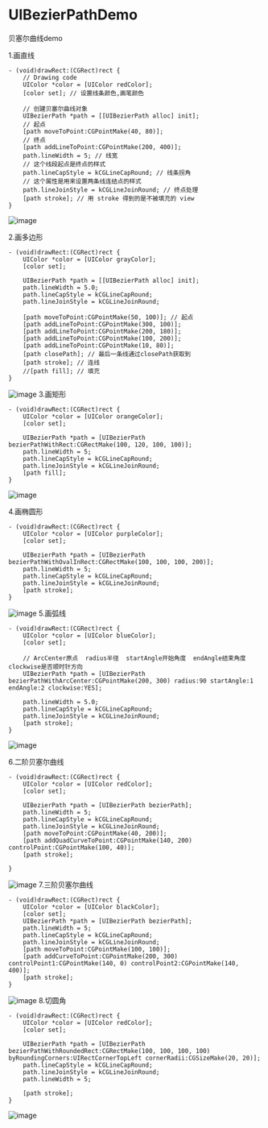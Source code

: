 # UIBezierPathDemo
贝塞尔曲线demo

1.画直线
```
- (void)drawRect:(CGRect)rect {
    // Drawing code
    UIColor *color = [UIColor redColor];
    [color set]; // 设置线条颜色,画笔颜色
    
    // 创建贝塞尔曲线对象
    UIBezierPath *path = [[UIBezierPath alloc] init];
    // 起点
    [path moveToPoint:CGPointMake(40, 80)];
    // 终点
    [path addLineToPoint:CGPointMake(200, 400)];
    path.lineWidth = 5; // 线宽
    // 这个线段起点是终点的样式
    path.lineCapStyle = kCGLineCapRound; // 线条拐角
    // 这个属性是用来设置两条线连结点的样式
    path.lineJoinStyle = kCGLineJoinRound; // 终点处理
    [path stroke]; // 用 stroke 得到的是不被填充的 view
}
```
![image](https://github.com/Meson0407/Image/blob/master/projectImages/WX20190918-102939%402x.png)

2.画多边形
```
- (void)drawRect:(CGRect)rect {
    UIColor *color = [UIColor grayColor];
    [color set];
    
    UIBezierPath *path = [[UIBezierPath alloc] init];
    path.lineWidth = 5.0;
    path.lineCapStyle = kCGLineCapRound;
    path.lineJoinStyle = kCGLineJoinRound;
    
    [path moveToPoint:CGPointMake(50, 100)]; // 起点
    [path addLineToPoint:CGPointMake(300, 100)];
    [path addLineToPoint:CGPointMake(200, 180)];
    [path addLineToPoint:CGPointMake(100, 200)];
    [path addLineToPoint:CGPointMake(10, 80)];
    [path closePath]; // 最后一条线通过closePath获取到
    [path stroke]; // 连线
    //[path fill]; // 填充
}
```
![image](https://github.com/Meson0407/Image/blob/master/projectImages/WX20190918-102954%402x.png)
3.画矩形
```
- (void)drawRect:(CGRect)rect {
    UIColor *color = [UIColor orangeColor];
    [color set];
    
    UIBezierPath *path = [UIBezierPath bezierPathWithRect:CGRectMake(100, 120, 100, 100)];
    path.lineWidth = 5;
    path.lineCapStyle = kCGLineCapRound;
    path.lineJoinStyle = kCGLineJoinRound;
    [path fill];
}
```
![image](https://github.com/Meson0407/Image/blob/master/projectImages/WX20190918-103007%402x.png)

4.画椭圆形
```
- (void)drawRect:(CGRect)rect {
    UIColor *color = [UIColor purpleColor];
    [color set];
    
    UIBezierPath *path = [UIBezierPath bezierPathWithOvalInRect:CGRectMake(100, 100, 100, 200)];
    path.lineWidth = 5;
    path.lineCapStyle = kCGLineCapRound;
    path.lineJoinStyle = kCGLineJoinRound;
    [path stroke];
}

```
![image](https://github.com/Meson0407/Image/blob/master/projectImages/WX20190918-103007%402x.png)
5.画弧线
```
- (void)drawRect:(CGRect)rect {
    UIColor *color = [UIColor blueColor];
    [color set];
    
    // ArcCenter原点  radius半径  startAngle开始角度  endAngle结束角度  clockwise是否顺时针方向
    UIBezierPath *path = [UIBezierPath bezierPathWithArcCenter:CGPointMake(200, 300) radius:90 startAngle:1 endAngle:2 clockwise:YES];
    
    path.lineWidth = 5.0;
    path.lineCapStyle = kCGLineCapRound;
    path.lineJoinStyle = kCGLineJoinRound;
    [path stroke];
}
```
![image](https://github.com/Meson0407/Image/blob/master/projectImages/WX20190918-103021%402x.png)

6.二阶贝塞尔曲线
```
- (void)drawRect:(CGRect)rect {
    UIColor *color = [UIColor redColor];
    [color set];
    
    UIBezierPath *path = [UIBezierPath bezierPath];
    path.lineWidth = 5;
    path.lineCapStyle = kCGLineCapRound;
    path.lineJoinStyle = kCGLineJoinRound;
    [path moveToPoint:CGPointMake(40, 200)];
    [path addQuadCurveToPoint:CGPointMake(140, 200) controlPoint:CGPointMake(100, 40)];
    [path stroke];
    
}
```
![image](https://github.com/Meson0407/Image/blob/master/projectImages/WX20190918-103029%402x.png)
7.三阶贝塞尔曲线
```
- (void)drawRect:(CGRect)rect {
    UIColor *color = [UIColor blackColor];
    [color set];
    UIBezierPath *path = [UIBezierPath bezierPath];
    path.lineWidth = 5;
    path.lineCapStyle = kCGLineCapRound;
    path.lineJoinStyle = kCGLineJoinRound;
    [path moveToPoint:CGPointMake(100, 100)];
    [path addCurveToPoint:CGPointMake(200, 300) controlPoint1:CGPointMake(140, 0) controlPoint2:CGPointMake(140, 400)];
    [path stroke];
}
```
![image](https://github.com/Meson0407/Image/blob/master/projectImages/WX20190918-103035%402x.png)
8.切圆角
```
- (void)drawRect:(CGRect)rect {
    UIColor *color = [UIColor redColor];
    [color set];
    
    UIBezierPath *path = [UIBezierPath bezierPathWithRoundedRect:CGRectMake(100, 100, 100, 100) byRoundingCorners:UIRectCornerTopLeft cornerRadii:CGSizeMake(20, 20)];
    path.lineCapStyle = kCGLineCapRound;
    path.lineJoinStyle = kCGLineJoinRound;
    path.lineWidth = 5;
    
    [path stroke];
}
```
![image](https://github.com/Meson0407/Image/blob/master/projectImages/WX20190918-103041%402x.png)

